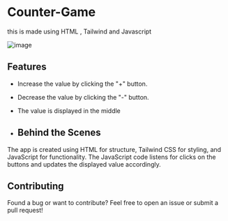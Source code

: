# Counter-Game

this is made using HTML , Tailwind and Javascript

![image](https://github.com/RupalRastogi/Counter-Game/assets/110107667/279ebf65-354c-463f-9fdb-27b3d8d3b773)


## Features
- Increase the value by clicking the "+" button.
- Decrease the value by clicking the "-" button.
- The value is displayed in the middle

- ## Behind the Scenes
The app is created using HTML for structure, Tailwind CSS for styling, and JavaScript for functionality. The JavaScript code listens for clicks on the buttons and updates the displayed value accordingly.

## Contributing
Found a bug or want to contribute? Feel free to open an issue or submit a pull request!







